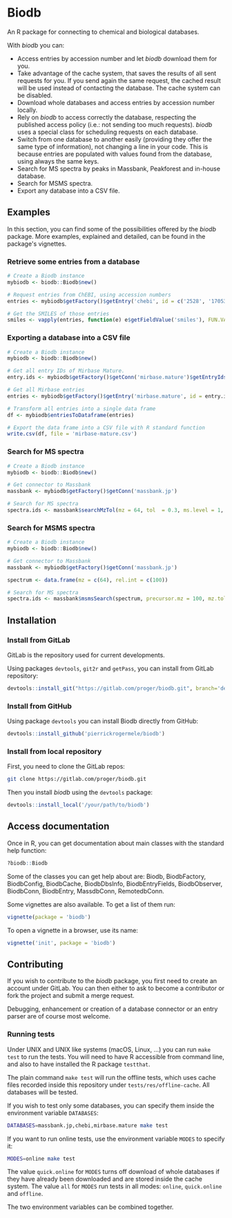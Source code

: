 Biodb
=====

An R package for connecting to chemical and biological databases.

With *biodb* you can:

 * Access entries by accession number and let *biodb* download them for you.
 * Take advantage of the cache system, that saves the results of all sent requests for you. If you send again the same request, the cached result will be used instead of contacting the database. The cache system can be disabled.
 * Download whole databases and access entries by accession number locally.
 * Rely on *biodb* to access correctly the database, respecting the published access policy (i.e.: not sending too much requests). *biodb* uses a special class for scheduling requests on each database.
 * Switch from one database to another easily (providing they offer the same type of information), not changing a line in your code. This is because entries are populated with values found from the database, using always the same keys.
 * Search for MS spectra by peaks in Massbank, Peakforest and in-house database.
 * Search for MSMS spectra.
 * Export any database into a CSV file.

## Examples

In this section, you can find some of the possibilities offered by the *biodb* package.
More examples, explained and detailed, can be found in the package's vignettes.

### Retrieve some entries from a database

```r
# Create a Biodb instance
mybiodb <- biodb::Biodb$new()

# Request entries from ChEBI, using accession numbers
entries <- mybiodb$getFactory()$getEntry('chebi', id = c('2528', '17053', '15440'))

# Get the SMILES of those entries 
smiles <- vapply(entries, function(e) e$getFieldValue('smiles'), FUN.VALUE = '')
```

### Exporting a database into a CSV file

```r
# Create a Biodb instance
mybiodb <- biodb::Biodb$new()

# Get all entry IDs of Mirbase Mature.
entry.ids <- mybiodb$getFactory()$getConn('mirbase.mature')$getEntryIds()

# Get all Mirbase entries
entries <- mybiodb$getFactory()$getEntry('mirbase.mature', id = entry.ids)

# Transform all entries into a single data frame
df <- mybiodb$entriesToDataframe(entries)

# Export the data frame into a CSV file with R standard function
write.csv(df, file = 'mirbase-mature.csv')
```

### Search for MS spectra

```r
# Create a Biodb instance
mybiodb <- biodb::Biodb$new()

# Get connector to Massbank
massbank <- mybiodb$getFactory()$getConn('massbank.jp')

# Search for MS spectra
spectra.ids <- massbank$searchMzTol(mz = 64, tol  = 0.3, ms.level = 1, max.results = 10)
```

### Search for MSMS spectra

```r
# Create a Biodb instance
mybiodb <- biodb::Biodb$new()

# Get connector to Massbank
massbank <- mybiodb$getFactory()$getConn('massbank.jp')

spectrum <- data.frame(mz = c(64), rel.int = c(100))

# Search for MS spectra
spectra.ids <- massbank$msmsSearch(spectrum, precursor.mz = 100, mz.tol = 0.3)
```

## Installation

### Install from GitLab

GitLab is the repository used for current developments.

Using packages `devtools`, `git2r` and `getPass`, you can install from GitLab repository:
```r
devtools::install_git("https://gitlab.com/proger/biodb.git", branch='develop', credentials=git2r::cred_user_pass ("your_login", getPass::getPass()))
```

### Install from GitHub

Using package `devtools` you can install Biodb directly from GitHub:
```r
devtools::install_github('pierrickrogermele/biodb')
```

### Install from local repository

First, you need to clone the GitLab repos:
```bash
git clone https://gitlab.com/proger/biodb.git
```

Then you install *biodb* using the `devtools` package:
```r
devtools::install_local('/your/path/to/biodb')
```

## Access documentation

Once in R, you can get documentation about main classes with the standard help function:
```r
?biodb::Biodb
```
Some of the classes you can get help about are: Biodb, BiodbFactory, BiodbConfig, BiodbCache, BiodbDbsInfo, BiodbEntryFields, BiodbObserver, BiodbConn, BiodbEntry, MassdbConn, RemotedbConn.

Some vignettes are also available. To get a list of them run:
```r
vignette(package = 'biodb')
```

To open a vignette in a browser, use its name:
```r
vignette('init', package = 'biodb')
```

## Contributing

If you wish to contribute to the *biodb* package, you first need to create an account under GitLab. You can then either to ask to become a contributor or fork the project and submit a merge request.

Debugging, enhancement or creation of a database connector or an entry parser are of course most welcome.

### Running tests

Under UNIX and UNIX like systems (macOS, Linux, ...) you can run `make test` to run the tests. You will need to have R accessible from command line, and also to have installed the R package `testthat`.

The plain command `make test` will run the offline tests, which uses cache files recorded inside this repository under `tests/res/offline-cache`. All databases will be tested.

If you wish to test only some databases, you can specify them inside the environment variable `DATABASES`:
```bash
DATABASES=massbank.jp,chebi,mirbase.mature make test
```

If you want to run online tests, use the environment variable `MODES` to specify it:
```bash
MODES=online make test
```

The value `quick.online` for `MODES` turns off download of whole databases if they have already been downloaded and are stored inside the cache system.
The value `all` for `MODES` run tests in all modes: `online`, `quick.online` and `offline`.

The two environment variables can be combined together.

